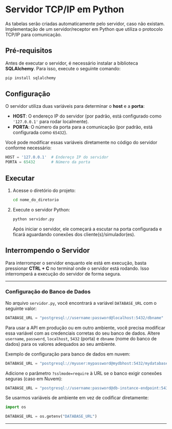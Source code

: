 # Servidor TCP/IP em Python

As tabelas serão criadas automaticamente pelo servidor, caso não existam.
Implementação de um servidor/receptor em Python que utiliza o protocolo TCP/IP para comunicação. 

## Pré-requisitos

Antes de executar o servidor, é necessário instalar a biblioteca **SQLAlchemy**. Para isso, execute o seguinte comando:

```bash
pip install sqlalchemy
```

## Configuração

O servidor utiliza duas variáveis para determinar o **host** e a **porta**:

- **HOST**: O endereço IP do servidor (por padrão, está configurado como `'127.0.0.1'` para rodar localmente).
- **PORTA**: O número da porta para a comunicação (por padrão, está configurada como `65432`).

Você pode modificar essas variáveis diretamente no código do servidor conforme necessário:

```python
HOST = '127.0.0.1'  # Endereço IP do servidor
PORTA = 65432       # Número da porta
```

## Executar

1. Acesse o diretório do projeto:
   ```bash
   cd nome_do_diretorio
   ```

2. Execute o servidor Python:
   ```bash
   python servidor.py
   ```

   Após iniciar o servidor, ele começará a escutar na porta configurada e ficará aguardando conexões dos cliente(s)/simulador(es).

## Interrompendo o Servidor

Para interromper o servidor enquanto ele está em execução, basta pressionar **CTRL + C** no terminal onde o servidor está rodando. 
Isso interromperá a execução do servidor de forma segura.

---

### Configuração do Banco de Dados

No arquivo `servidor.py`, você encontrará a variável `DATABASE_URL` com o seguinte valor:

```python
DATABASE_URL = "postgresql://username:password@localhost:5432/dbname"
```

Para usar a API em produção ou em outro ambiente, você precisa modificar essa variável com as credenciais corretas do seu banco de dados. Altere `username`, `password`, `localhost`, `5432` (porta) e `dbname` (nome do banco de dados) para os valores adequados ao seu ambiente.

Exemplo de configuração para banco de dados em nuvem:

```python
DATABASE_URL = "postgresql://myuser:mypassword@mydbhost:5432/mydatabase"
```

Adicione o parâmetro `?sslmode=require` à URL se o banco exigir conexões seguras (caso em Nuvem):

```python
DATABASE_URL = "postgresql://username:password@db-instance-endpoint:5432/dbname?sslmode=require"
```

Se usarmos variáveis de ambiente em vez de codificar diretamente:

```python
import os

DATABASE_URL = os.getenv("DATABASE_URL")
```

---
